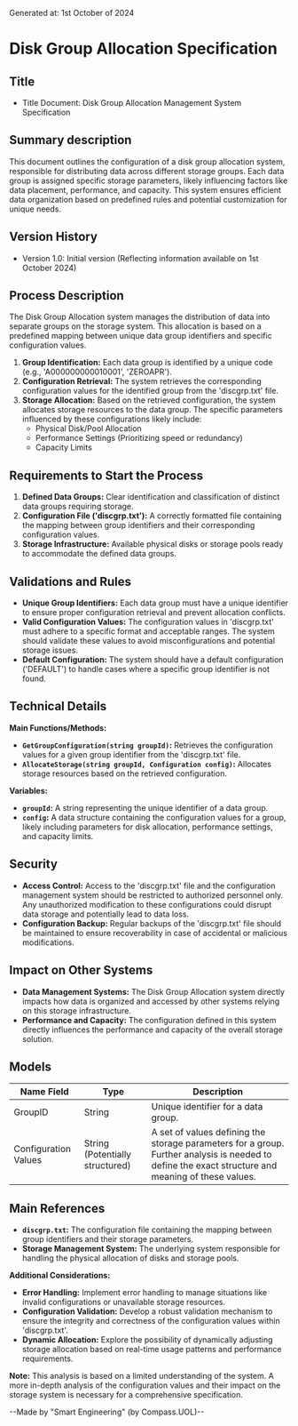 Generated at: 1st October of 2024

# Disk Group Allocation Specification

## Title

- Title Document: Disk Group Allocation Management System Specification

## Summary description

This document outlines the configuration of a disk group allocation system, responsible for distributing data across different storage groups. Each data group is assigned specific storage parameters, likely influencing factors like data placement, performance, and capacity. This system ensures efficient data organization based on predefined rules and potential customization for unique needs.

## Version History

- Version 1.0: Initial version (Reflecting information available on 1st October 2024)

## Process Description

The Disk Group Allocation system manages the distribution of data into separate groups on the storage system. This allocation is based on a predefined mapping between unique data group identifiers and specific configuration values. 

1. **Group Identification:** Each data group is identified by a unique code (e.g., 'A000000000010001', 'ZEROAPR').
2. **Configuration Retrieval:** The system retrieves the corresponding configuration values for the identified group from the 'discgrp.txt' file.
3. **Storage Allocation:** Based on the retrieved configuration, the system allocates storage resources to the data group. The specific parameters influenced by these configurations likely include:
    - Physical Disk/Pool Allocation
    - Performance Settings (Prioritizing speed or redundancy)
    - Capacity Limits

## Requirements to Start the Process

1. **Defined Data Groups:** Clear identification and classification of distinct data groups requiring storage. 
2. **Configuration File ('discgrp.txt'):**  A correctly formatted file containing the mapping between group identifiers and their corresponding configuration values.
3. **Storage Infrastructure:**  Available physical disks or storage pools ready to accommodate the defined data groups.

## Validations and Rules

* **Unique Group Identifiers:** Each data group must have a unique identifier to ensure proper configuration retrieval and prevent allocation conflicts.
* **Valid Configuration Values:** The configuration values in 'discgrp.txt' must adhere to a specific format and acceptable ranges. The system should validate these values to avoid misconfigurations and potential storage issues.
* **Default Configuration:** The system should have a default configuration ('DEFAULT') to handle cases where a specific group identifier is not found.

## Technical Details

**Main Functions/Methods:**

* **`GetGroupConfiguration(string groupId)`:** Retrieves the configuration values for a given group identifier from the 'discgrp.txt' file.
* **`AllocateStorage(string groupId, Configuration config)`:** Allocates storage resources based on the retrieved configuration.

**Variables:**

* **`groupId`:** A string representing the unique identifier of a data group.
* **`config`:**  A data structure containing the configuration values for a group, likely including parameters for disk allocation, performance settings, and capacity limits. 

## Security

* **Access Control:** Access to the 'discgrp.txt' file and the configuration management system should be restricted to authorized personnel only. Any unauthorized modification to these configurations could disrupt data storage and potentially lead to data loss.
* **Configuration Backup:** Regular backups of the 'discgrp.txt' file should be maintained to ensure recoverability in case of accidental or malicious modifications. 

## Impact on Other Systems

* **Data Management Systems:** The Disk Group Allocation system directly impacts how data is organized and accessed by other systems relying on this storage infrastructure.
* **Performance and Capacity:** The configuration defined in this system directly influences the performance and capacity of the overall storage solution.

## Models

| Name Field | Type | Description |
|---|---|---|
| GroupID | String | Unique identifier for a data group. |
| Configuration Values | String (Potentially structured) | A set of values defining the storage parameters for a group. Further analysis is needed to define the exact structure and meaning of these values. |

## Main References

* **`discgrp.txt`:**  The configuration file containing the mapping between group identifiers and their storage parameters.
* **Storage Management System:**  The underlying system responsible for handling the physical allocation of disks and storage pools. 

**Additional Considerations:**

* **Error Handling:** Implement error handling to manage situations like invalid configurations or unavailable storage resources.
* **Configuration Validation:**  Develop a robust validation mechanism to ensure the integrity and correctness of the configuration values within 'discgrp.txt'.
* **Dynamic Allocation:** Explore the possibility of dynamically adjusting storage allocation based on real-time usage patterns and performance requirements.

**Note:** This analysis is based on a limited understanding of the system. A more in-depth analysis of the configuration values and their impact on the storage system is necessary for a comprehensive specification.

--Made by "Smart Engineering" (by Compass.UOL)--